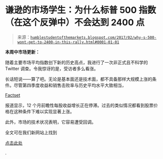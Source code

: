 <!--yml

分类：未分类

日期：2024-05-18 02:56:33

-->

# 谦逊的市场学生：为什么标普 500 指数（在这个反弹中）不会达到 2400 点

> 来源：[`humblestudentofthemarkets.blogspot.com/2017/02/why-s-500-wont-get-to-2400-in-this-rally.html#0001-01-01`](https://humblestudentofthemarkets.blogspot.com/2017/02/why-s-500-wont-get-to-2400-in-this-rally.html#0001-01-01)

**本周中市场更新：**

随着主要市场平均指数创下新的历史高点，我进行了一次非正式且不科学的 Twitter 调查。令我惊讶的是，受访者多么看涨。

长话短说——算了吧。无论是基本面还是技术面，都不具备那样大规模上涨的条件。尽管第四季度收益和销售击败率与历史平均水平大致相当，

[Factset](http://insight.factset.com/hubfs/Resources/Research%20Desk/Earnings%20Insight/EarningsInsight_021017.pdf)

报道显示，12 个月前瞻性每股收益增长正在停滞。过去的类似情况都看到股票价格在这种条件下难以实现显著上涨。

此外，市场的技术状况表明，它容易遭受回调。

全文可在我们新网站上找到

[点击此处](https://humblestudentofthemarkets.com/2017/02/15/why-the-sp-500-wont-get-to-2400-in-this-rally/)

.
